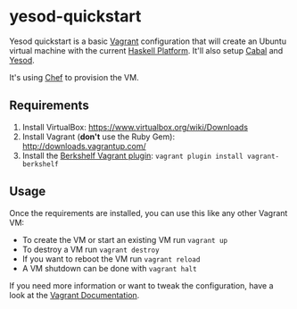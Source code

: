 # yesod-quickstart

Yesod quickstart is a basic [Vagrant](http://vagrantup.com/)
configuration that will create an Ubuntu virtual machine with the
current [Haskell Platform](http://hackage.haskell.org/platform/).
It'll also setup [Cabal](http://www.haskell.org/cabal/) and [Yesod](http://www.yesodweb.com/).

It's using [Chef](http://www.opscode.com/chef/) to provision the VM.

## Requirements

1. Install VirtualBox: https://www.virtualbox.org/wiki/Downloads
2. Install Vagrant (**don't** use the Ruby Gem): http://downloads.vagrantup.com/
3. Install the [Berkshelf Vagrant plugin](https://github.com/RiotGames/vagrant-berkshelf):
   `vagrant plugin install vagrant-berkshelf`

## Usage

Once the requirements are installed, you can use this like any other Vagrant VM:

* To create the VM or start an existing VM run `vagrant up`
* To destroy a VM run `vagrant destroy`
* If you want to reboot the VM run `vagrant reload`
* A VM shutdown can be done with `vagrant halt`

If you need more information or want to tweak the configuration, have
a look at the [Vagrant Documentation](http://docs.vagrantup.com/v2/).
